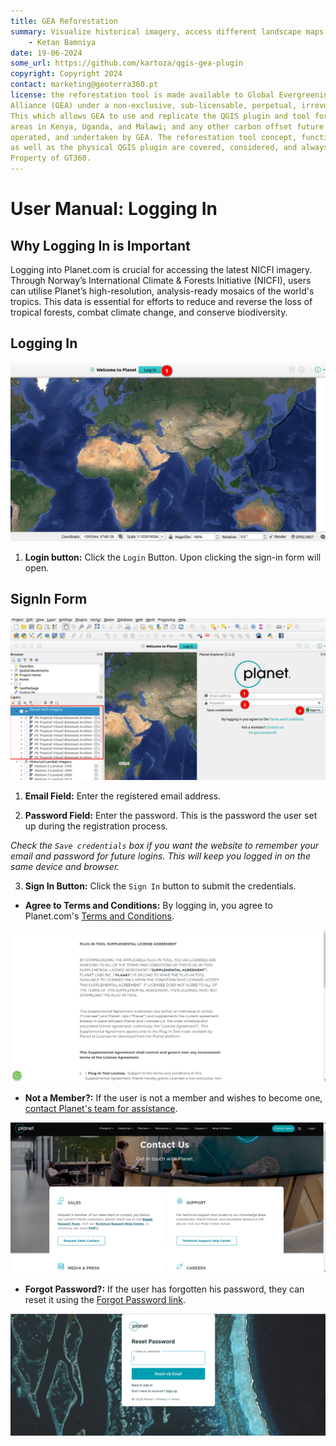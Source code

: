 ```yaml
---
title: GEA Reforestation
summary: Visualize historical imagery, access different landscape maps and generate reports for potential afforestation sites.
    - Ketan Bamniya
date: 19-06-2024
some_url: https://github.com/kartoza/qgis-gea-plugin
copyright: Copyright 2024
contact: marketing@geoterra360.pt
license: the reforestation tool is made available to Global Evergreening Global
Alliance (GEA) under a non-exclusive, sub-licensable, perpetual, irrevocable, royalty-free licence.
This which allows GEA to use and replicate the QGIS plugin and tool for the appointed project
areas in Kenya, Uganda, and Malawi; and any other carbon offset future project areas managed,
operated, and undertaken by GEA. The reforestation tool concept, functionality, and operations,
as well as the physical QGIS plugin are covered, considered, and always remain the Intellectual
Property of GT360.
---
```


# User Manual: Logging In

## Why Logging In is Important

Logging into Planet.com is crucial for accessing the latest NICFI imagery. Through Norway’s International Climate & Forests Initiative (NICFI), users can utilise Planet’s high-resolution, analysis-ready mosaics of the world's tropics. This data is essential for efforts to reduce and reverse the loss of tropical forests, combat climate change, and conserve biodiversity.

## Logging In

![Login button](./img/login-1.png)

1. **Login button:** Click the `Login` Button. Upon clicking the sign-in form will open.

##  SignIn Form

![SignIn form](./img/login-2.png)

1. **Email Field:** Enter the registered email address.

2. **Password Field:** Enter the password. This is the password the user set up during the registration process.

*Check the `Save credentials` box if you want the website to remember your email and password for future logins. This will keep you logged in on the same device and browser.*

3. **Sign In Button:** Click the `Sign In` button to submit the credentials.

- **Agree to Terms and Conditions:** By logging in, you agree to Planet.com's [Terms and Conditions](https://learn.planet.com/QGIS-terms-conditions.html).

![Terms and Conditions](./img/login-3.png)

- **Not a Member?:** If the user is not a member and wishes to become one, [contact Planet's team for assistance](https://www.planet.com/contact/).

![Contact Us](./img/login-4.png)

- **Forgot Password?:** If the user has forgotten his password, they can reset it using the [Forgot Password link](https://account.planet.com/signin/forgot-password).

![Forgot password](./img/login-5.png)
